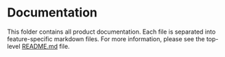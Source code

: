 # Documentation
This folder contains all product documentation. Each file is separated into feature-specific markdown files. For more information, please see the top-level [README.md](/README.md) file.